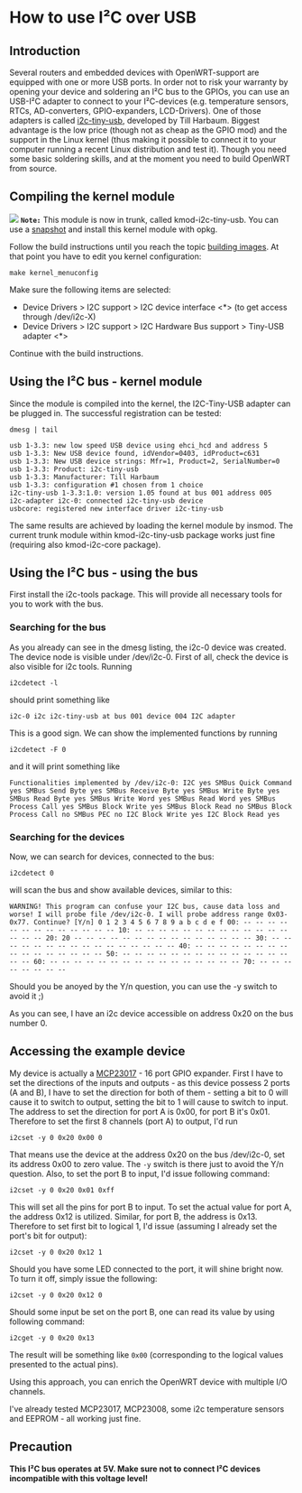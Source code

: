 # How to use I²C over USB

## Introduction

Several routers and embedded devices with OpenWRT-support are equipped with one or more USB ports. In order not to risk your warranty by opening your device and soldering an I²C bus to the GPIOs, you can use an USB-I²C adapter to connect to your I²C-devices (e.g. temperature sensors, RTCs, AD-converters, GPIO-expanders, LCD-Drivers). One of those adapters is called [i2c-tiny-usb](http://www.harbaum.org/till/i2c_tiny_usb/index.shtml "http://www.harbaum.org/till/i2c_tiny_usb/index.shtml"), developed by Till Harbaum. Biggest advantage is the low price (though not as cheap as the GPIO mod) and the support in the Linux kernel (thus making it possible to connect it to your computer running a recent Linux distribution and test it). Though you need some basic soldering skills, and at the moment you need to build OpenWRT from source.

## Compiling the kernel module

![](/_media/meta/icons/tango/dialog-information.png) **`Note:`** This module is now in trunk, called kmod-i2c-tiny-usb. You can use a [snapshot](http://downloads.openwrt.org/snapshots/trunk/ "http://downloads.openwrt.org/snapshots/trunk/") and install this kernel module with opkg.

Follow the build instructions until you reach the topic [building images](/docs/guide-developer/toolchain/use-buildsystem#building_images "docs:guide-developer:toolchain:use-buildsystem"). At that point you have to edit you kernel configuration:

```
make kernel_menuconfig
```

Make sure the following items are selected:

- Device Drivers &gt; I2C support &gt; I2C device interface &lt;\*&gt; (to get access through /dev/i2c-X)
- Device Drivers &gt; I2C support &gt; I2C Hardware Bus support &gt; Tiny-USB adapter &lt;\*&gt;

Continue with the build instructions.

## Using the I²C bus - kernel module

Since the module is compiled into the kernel, the I2C-Tiny-USB adapter can be plugged in. The successful registration can be tested:

```
dmesg | tail

usb 1-3.3: new low speed USB device using ehci_hcd and address 5
usb 1-3.3: New USB device found, idVendor=0403, idProduct=c631
usb 1-3.3: New USB device strings: Mfr=1, Product=2, SerialNumber=0
usb 1-3.3: Product: i2c-tiny-usb
usb 1-3.3: Manufacturer: Till Harbaum
usb 1-3.3: configuration #1 chosen from 1 choice
i2c-tiny-usb 1-3.3:1.0: version 1.05 found at bus 001 address 005
i2c-adapter i2c-0: connected i2c-tiny-usb device
usbcore: registered new interface driver i2c-tiny-usb
```

The same results are achieved by loading the kernel module by insmod. The current trunk module within kmod-i2c-tiny-usb package works just fine (requiring also kmod-i2c-core package).

## Using the I²C bus - using the bus

First install the i2c-tools package. This will provide all necessary tools for you to work with the bus.

### Searching for the bus

As you already can see in the dmesg listing, the i2c-0 device was created. The device node is visible under /dev/i2c-0. First of all, check the device is also visible for i2c tools. Running

`i2cdetect -l`

should print something like

`i2c-0 i2c i2c-tiny-usb at bus 001 device 004 I2C adapter`

This is a good sign. We can show the implemented functions by running

`i2cdetect -F 0`

and it will print something like

`Functionalities implemented by /dev/i2c-0: I2C yes SMBus Quick Command yes SMBus Send Byte yes SMBus Receive Byte yes SMBus Write Byte yes SMBus Read Byte yes SMBus Write Word yes SMBus Read Word yes SMBus Process Call yes SMBus Block Write yes SMBus Block Read no SMBus Block Process Call no SMBus PEC no I2C Block Write yes I2C Block Read yes`

### Searching for the devices

Now, we can search for devices, connected to the bus:

`i2cdetect 0`

will scan the bus and show available devices, similar to this:

`WARNING! This program can confuse your I2C bus, cause data loss and worse! I will probe file /dev/i2c-0. I will probe address range 0x03-0x77. Continue? [Y/n] 0 1 2 3 4 5 6 7 8 9 a b c d e f 00: -- -- -- -- -- -- -- -- -- -- -- -- -- 10: -- -- -- -- -- -- -- -- -- -- -- -- -- -- -- -- 20: 20 -- -- -- -- -- -- -- -- -- -- -- -- -- -- -- 30: -- -- -- -- -- -- -- -- -- -- -- -- -- -- -- -- 40: -- -- -- -- -- -- -- -- -- -- -- -- -- -- -- -- 50: -- -- -- -- -- -- -- -- -- -- -- -- -- -- -- -- 60: -- -- -- -- -- -- -- -- -- -- -- -- -- -- -- -- 70: -- -- -- -- -- -- -- --`

Should you be anoyed by the Y/n question, you can use the -y switch to avoid it ;)

As you can see, I have an i2c device accessible on address 0x20 on the bus number 0.

## Accessing the example device

My device is actually a [MCP23017](http://www.adafruit.com/products/732 "http://www.adafruit.com/products/732") - 16 port GPIO expander. First I have to set the directions of the inputs and outputs - as this device possess 2 ports (A and B), I have to set the direction for both of them - setting a bit to 0 will cause it to switch to output, setting the bit to 1 will cause to switch to input. The address to set the direction for port A is 0x00, for port B it's 0x01. Therefore to set the first 8 channels (port A) to output, I'd run

`i2cset -y 0 0x20 0x00 0`

That means use the device at the address 0x20 on the bus /dev/i2c-0, set its address 0x00 to zero value. The `-y` switch is there just to avoid the Y/n question. Also, to set the port B to input, I'd issue following command:

`i2cset -y 0 0x20 0x01 0xff`

This will set all the pins for port B to input. To set the actual value for port A, the address 0x12 is utilized. Similar, for port B, the address is 0x13. Therefore to set first bit to logical 1, I'd issue (assuming I already set the port's bit for output):

`i2cset -y 0 0x20 0x12 1`

Should you have some LED connected to the port, it will shine bright now. To turn it off, simply issue the following:

`i2cset -y 0 0x20 0x12 0`

Should some input be set on the port B, one can read its value by using following command:

`i2cget -y 0 0x20 0x13`

The result will be something like `0x00` (corresponding to the logical values presented to the actual pins).

Using this approach, you can enrich the OpenWRT device with multiple I/O channels.

I've already tested MCP23017, MCP23008, some i2c temperature sensors and EEPROM - all working just fine.

## Precaution

**This I²C bus operates at 5V. Make sure not to connect I²C devices incompatible with this voltage level!**
